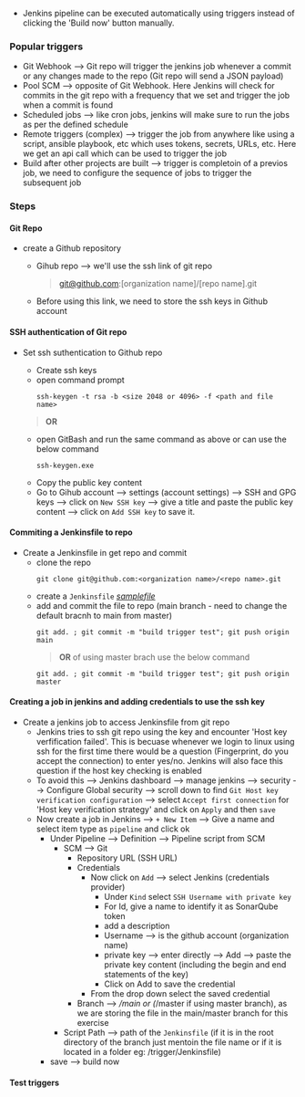 * Jenkins pipeline can be executed automatically using triggers instead of clicking the 'Build now' button manually.

### Popular triggers

- Git Webhook --> Git repo will trigger the jenkins job whenever a commit or any changes made to the repo (Git repo will send a JSON payload)
- Pool SCM --> opposite of Git Webhook. Here Jenkins will check for commits in the git repo with a frequency that we set and trigger the job when a commit is found
- Scheduled jobs --> like cron jobs, jenkins will make sure to run the jobs as per the defined schedule
- Remote triggers (complex) --> trigger the job from anywhere like using a script, ansible playbook, etc which uses tokens, secrets, URLs, etc. Here we get an api call which can be used to trigger the job
- Build after other projects are built --> trigger is completoin of a previos job, we need to configure the sequence of jobs to trigger the subsequent job

### Steps

#### Git Repo
* create a Github repository
    - Gihub repo --> we'll use the ssh link of git repo
        > git@github.com:[organization name]/[repo name].git

    - Before using this link, we need to store the ssh keys in Github account


#### SSH authentication of Git repo
* Set ssh suthentication to Github repo
    - Create ssh keys
    - open command prompt
        ```
        ssh-keygen -t rsa -b <size 2048 or 4096> -f <path and file name>
        ```
    > **OR**

    - open GitBash and run the same command as above or can use the below command
        ```
        ssh-keygen.exe
        ```
    - Copy the public key content
    - Go to Gihub account --> settings (account settings) --> SSH and GPG keys --> click on `New SSH key` --> give a title and paste the public key content --> click on `Add SSH key` to save it.

#### Commiting a Jenkinsfile to repo
* Create a Jenkinsfile in get repo and commit
    - clone the repo
        ```
        git clone git@github.com:<organization name>/<repo name>.git
        ```
    - create a `Jenkinsfile` [_samplefile_](Jenkinsfile)
    - add and commit the file to repo (main branch - need to change the default bracnh to main from master)
        ```
        git add. ; git commit -m "build trigger test"; git push origin main
        ```
        > **OR** of using master brach use the below command
        ```
        git add. ; git commit -m "build trigger test"; git push origin master
        ```

#### Creating a job in jenkins and adding credentials to use the ssh key
* Create a jenkins job to access Jenkinsfile from git repo
    - Jenkins tries to ssh git repo using the key and encounter 'Host key verfification failed'. This is becuase whenever we login to linux using ssh for the first time there would be a question (Fingerprint, do you accept the connection) to enter yes/no. Jenkins will also face this question if the host key checking is enabled
    - To avoid this --> Jenkins dashboard --> manage jenkins --> security --> Configure Global security --> scroll down to find `Git Host key verification configuration` --> select `Accept first connection` for 'Host key verification strategy' and click on `Apply` and then `save`
    - Now create a job in Jenkins --> `+ New Item` --> Give a name and select item type as `pipeline` and click ok
        - Under Pipeline --> Definition --> Pipeline script from SCM
            - SCM --> Git
                - Repository URL (SSH URL)
                - Credentials
                    - Now click on `Add` --> select Jenkins (credentials provider)
                        * Under `Kind` select `SSH Username with private key`
                        * For Id, give a name to identify it as SonarQube token
                        * add a description
                        * Username --> is the github account (organization name)
                        * private key --> enter directly --> Add --> paste the private key content (including the begin and end statements of the key)
                        * Click on Add to save the credential
                    - From the drop down select the saved credential
                - Branch --> */main or (*/master if using master branch), as we are storing the file in the main/master branch for this exercise
            - Script Path --> path of the `Jenkinsfile` (if it is in the root directory of the branch just mentoin the file name or if it is located in a folder eg: /trigger/Jenkinsfile)
        - save --> build now

#### Test triggers




